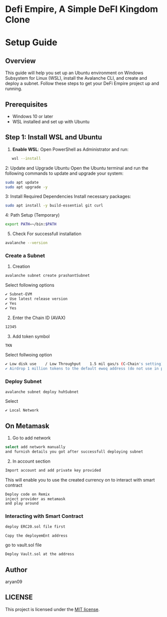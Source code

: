# Defi Empire, A Simple DeFI Kingdom Clone

# Setup Guide

## Overview

This guide will help you set up an Ubuntu environment on Windows Subsystem for Linux (WSL), install the Avalanche CLI, and create and deploy a subnet. Follow these steps to get your DeFi Empire project up and running.

## Prerequisites

- Windows 10 or later
- WSL installed and set up with Ubuntu

## Step 1: Install WSL and Ubuntu

1. **Enable WSL**:
Open PowerShell as Administrator and run:
```sh
   wsl --install
``` 
2: Update and Upgrade Ubuntu
  Open the Ubuntu terminal and run the following commands to update and upgrade your system:
  ```sh
  sudo apt update
  sudo apt upgrade -y
 ```
3: Install Required Dependencies
Install necessary packages:
 ```sh
sudo apt install -y build-essential git curl

 ```
4: Path Setup (Temporary)
 ```sh
export PATH=~/bin:$PATH
 ```
5. Check For successfull installation
 ```sh
avalanche --version
 ```

### Create a Subnet
1. Creation
 ```sh
avalanche subnet create prashantSubnet
 ```
Select following options

 ```sh
✔ Subnet-EVM
✔ Use latest release version
✔ Yes
✔ Yes
 ```
2. Enter the Chain ID (AVAX)
 ```sh
12345
 ```
3. Add token symbol
 ```sh
TKN
 ```
Select follwoing option
 ```sh
✔ Low disk use    / Low Throughput    1.5 mil gas/s (C-Chain's setting)
✔ Airdrop 1 million tokens to the default ewoq address (do not use in production)
 ```

### Deploy Subnet 

 ```sh
avalanche subnet deploy huhSubnet
 ```
Select 
 ```sh
✔ Local Network
 ```
## On Metamask 

1. Go to add network
```sh
select add network manually
and furnish details you got after successfull deploying subnet
 ```
2. In account section 
```sh
Import account and add private key provided 
```
This will enable you to use the created currency on to interact with smart contract 
```sh
Deploy code on Remix
inject provider as metamask
and play around
```

### Interacting with Smart Contract 
```sh
deploy ERC20.sol file first 
```

```sh
Copy the deployemEnt address
```


go to vault.sol file 
```sh
Deploy Vault.sol at the address 
```



## Author
aryan09

## LICENSE
This project is licensed under the [MIT license](LICENSE).
